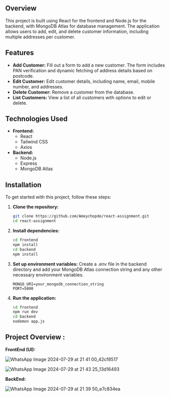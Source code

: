## Overview
This project is built using React for the frontend and Node.js for the backend, with MongoDB Atlas for database management. The application allows users to add, edit, and delete customer information, including multiple addresses per customer.

## Features
- **Add Customer:** Fill out a form to add a new customer. The form includes PAN verification and dynamic fetching of address details based on postcode.
- **Edit Customer:** Edit customer details, including name, email, mobile number, and addresses.
- **Delete Customer:** Remove a customer from the database.
- **List Customers:** View a list of all customers with options to edit or delete.

## Technologies Used
- **Frontend:**
  - React
  - Tailwind CSS
  - Axios
- **Backend:**
  - Node.js
  - Express
  - MongoDB Atlas

## Installation

To get started with this project, follow these steps:

1. **Clone the repository:**

   ```sh
   git clone https://github.com/Ameychopde/react-assignment.git
   cd react-assignment
   ```
2. **Install dependencies:**
   ```sh
   cd frontend
   npm install
   cd backend
   npm install
   ```
3. **Set up environment variables:**
   Create a .env file in the backend directory and add your MongoDB Atlas connection string and any other necessary environment 
   variables.
   ```makeafile
   MONGO_URI=your_mongodb_connection_string
   PORT=5000
   ```
 4. **Run the application:**
    ```sh
    cd frontend
    npm run dev
    cd backend
    nodemon app.js
    ```

## Project Overview : 
**FrontEnd (UI):**

![WhatsApp Image 2024-07-29 at 21 41 00_42cf8517](https://github.com/user-attachments/assets/f2a1e797-be33-47e8-b674-4e19a743128d)




![WhatsApp Image 2024-07-29 at 21 43 25_13d16493](https://github.com/user-attachments/assets/d15d1563-b90b-45e4-b86f-390303653b1a)






**BackEnd:**


![WhatsApp Image 2024-07-29 at 21 39 50_e7c834ea](https://github.com/user-attachments/assets/a990bc76-24e1-4dfd-bf61-d135901bd466)





